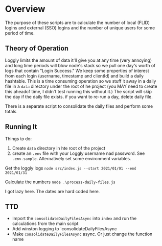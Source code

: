 # Overview

The purpose of these scripts are to calculate the number of local (FLID) logins and external (SSO) logins and the number of unique users for some period of time.

## Theory of Operation
Loggly limits the amount of data it'll give you at any time (very annoying) and long time periods will blow node's stack so we pull one day's worth of logs that contain "Login Success."  We keep some properties of interest from each login (username, timestamp and clientId) and build a daily hashtable.  This is a time consuming operation so we stuff it away in a daily file in a `data` directory under the root of he project (you MAY need to create this aheadof time, I didn't test running this without it.)  The script will skip the day if the daily file exists.  if you want to re-run a day, delete daily file.

There is a separate script to consolidate the daily files and perform some totals.

## Running It
Things to do:
1. Create `data` directory in hte root of the project
1. create an `.env` file with your Loggly username nad password.  See `.env.sample`.  Alternatively set some environment variables.

Get the loggly logs
`node src/index.js --start 2021/01/01 --end 2021/01/31`

Calculate the numbers
`node .\process-daily-files.js`

I got lazy here. The dates are hard coded here.  

## TTD
- Import the `consolidateDailyFilesAsync` into `index` and run the calculations from the main script
- Add winston logging to `consolidateDailyFilesAsync
- Make `consolidateDailyFilesAsync` async. Or just change the function name
